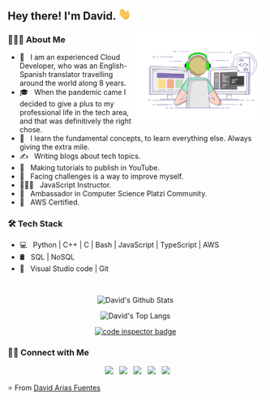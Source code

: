<h2> Hey there! I'm David. <img src="https://raw.githubusercontent.com/devarias/devarias/main/Hi.gif" width="25"></h2>
<img align="right" alt="GIF" src="https://raw.githubusercontent.com/devarias/devarias/main/home.gif" width="250"/>

<h3> 👨🏻‍💻 About Me </h3>

- 🤔 &nbsp; I am an experienced Cloud Developer, who was an English-Spanish translator travelling around the world along 8 years.
- 🎓 &nbsp; When the pandemic came I decided to give a plus to my professional life in the tech area, and that was definitively the right chose.
- 🌱 &nbsp; I learn the fundamental concepts, to learn everything else. Always giving the extra mile.
- ✍️ &nbsp; Writing blogs about tech topics.
- 🎥 &nbsp; Making tutorials to publish in YouTube. 
- 🍕 &nbsp; Facing challenges is a way to improve myself.
- 👨🏼‍🏫 &nbsp; JavaScript Instructor.
- 🦉 &nbsp; Ambassador in Computer Science Platzi Community.
- 🤖 &nbsp; AWS Certified.

<h3>🛠 Tech Stack</h3>

- 💻 &nbsp; Python | C++ | C | Bash | JavaScript | TypeScript | AWS
- 🛢 &nbsp; SQL | NoSQL
- 🔧 &nbsp; Visual Studio code | Git

</br>

<p align="center">
   <img src="https://github-readme-stats.vercel.app/api?username=devarias&include_all_commits=true&count_private=true&show_icons=true&line_height=20&title_color=7A7ADB&icon_color=2234AE&text_color=D3D3D3&bg_color=0,000000,130F40&hide=issues" alt="David's Github Stats">
</p>

<p align="center">
   <img src="https://github-readme-stats.vercel.app/api/top-langs/?username=devarias&hide=CSS,jupyter%20notebook&layout=compact&langs_count=10&text_color=daf7dc&bg_color=151515" alt="David's Top Langs">
</p>

<p align="center">
   <a href="https://frontend.code-inspector.com/public/user/github/devarias">
      <img src="https://code-inspector.com/public/badge/user/github/devarias?style=dark" alt="code inspector badge" />
   </a>
</p>


<h3> 🤝🏻 Connect with Me </h3>

<p align="center">
&nbsp; <a href="https://www.twitter.com/devarias_" target="_blank" rel="noopener noreferrer"><img src="https://img.icons8.com/plasticine/100/000000/twitter.png" width="50" /></a>
&nbsp; <a href="https://www.youtube.com/user/gedafu2005" target="_blank" rel="noopener noreferrer"><img src="https://img.icons8.com/plasticine/2x/youtube-music.png" width="50" /></a>
&nbsp; <a href="https://www.linkedin.com/in/devarias/" target="_blank" rel="noopener noreferrer"><img src="https://img.icons8.com/plasticine/100/000000/linkedin.png" width="50" /></a>
&nbsp; <a href="mailto:gedafu2005@gmail.com" target="_blank" rel="noopener noreferrer"><img src="https://img.icons8.com/plasticine/100/000000/gmail.png"  width="50" /></a>
&nbsp; <a href="https://devarias.medium.com/" target="_blank" rel="noopener noreferrer"><img src="https://img.icons8.com/bubbles/2x/medium-new.png" width="50" /></a>
</p>


⭐️ From [David Arias Fuentes](https://github.com/devarias)

